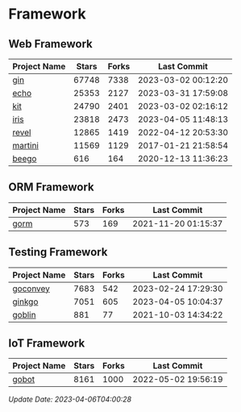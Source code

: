 # Framework

## Web Framework
| Project Name | Stars | Forks | Last Commit |
| ------------ | ----- | ----- | ----------- |
| [gin](https://github.com/gin-gonic/gin) | 67748 | 7338 | 2023-03-02 00:12:20 |
| [echo](https://github.com/labstack/echo) | 25353 | 2127 | 2023-03-31 17:59:08 |
| [kit](https://github.com/go-kit/kit) | 24790 | 2401 | 2023-03-02 02:16:12 |
| [iris](https://github.com/kataras/iris) | 23818 | 2473 | 2023-04-05 11:48:13 |
| [revel](https://github.com/revel/revel) | 12865 | 1419 | 2022-04-12 20:53:30 |
| [martini](https://github.com/go-martini/martini) | 11569 | 1129 | 2017-01-21 21:58:54 |
| [beego](https://github.com/astaxie/beego) | 616 | 164 | 2020-12-13 11:36:23 |

## ORM Framework
| Project Name | Stars | Forks | Last Commit |
| ------------ | ----- | ----- | ----------- |
| [gorm](https://github.com/jinzhu/gorm) | 573 | 169 | 2021-11-20 01:15:37 |

## Testing Framework
| Project Name | Stars | Forks | Last Commit |
| ------------ | ----- | ----- | ----------- |
| [goconvey](https://github.com/smartystreets/goconvey) | 7683 | 542 | 2023-02-24 17:29:30 |
| [ginkgo](https://github.com/onsi/ginkgo) | 7051 | 605 | 2023-04-05 10:04:37 |
| [goblin](https://github.com/franela/goblin) | 881 | 77 | 2021-10-03 14:34:22 |

## IoT Framework
| Project Name | Stars | Forks | Last Commit |
| ------------ | ----- | ----- | ----------- |
| [gobot](https://github.com/hybridgroup/gobot) | 8161 | 1000 | 2022-05-02 19:56:19 |

*Update Date: 2023-04-06T04:00:28*